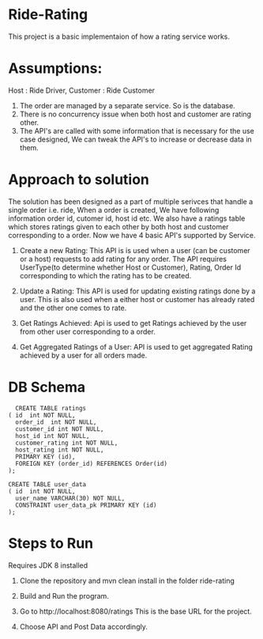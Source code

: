 # Ride-Rating

This project is a basic implementaion of how a rating service works.

# Assumptions:
  Host : Ride Driver, Customer : Ride Customer 
  1. The order are managed by a separate service. So is the database.
  2. There is no concurrency issue when both host and customer are rating other.
  3. The API's are called with some information that is necessary for the use case designed, We can tweak the API's to increase or decrease data in them.


# Approach to solution
  
The solution has been designed as a part of multiple serivces that handle a single order i.e. ride, When a order is created, We have following information order id, cutomer id, host id etc. We also have a ratings table which stores ratings given to each other by both host and customer corresponding to a order. Now we have 4  basic API's supported by Service.

  1. Create a new Rating: This API is is used when a user (can be customer or a host) requests to add rating for any order. The API requires UserType(to determine        whether Host or Customer), Rating, Order Id corresponding to which the rating has to be created.
  
  2. Update a Rating: This API is used for updating existing ratings done by a user. This is also used when a either host or customer has already rated and the          other one comes to rate.
  
  3. Get Ratings Achieved:  Api is used to get Ratings achieved by the user from other user corresponding to a order.
  
  4. Get Aggregated Ratings of a User: API is used to get aggregated Rating achieved by a user for all orders made.
  
  
  # DB Schema
  
      CREATE TABLE ratings
    ( id  int NOT NULL,
      order_id  int NOT NULL,
      customer_id int NOT NULL,
      host_id int NOT NULL,
      customer_rating int NOT NULL,
      host_rating int NOT NULL,
      PRIMARY KEY (id),
      FOREIGN KEY (order_id) REFERENCES Order(id)
    );

    CREATE TABLE user_data
    ( id  int NOT NULL,
      user_name VARCHAR(30) NOT NULL,
      CONSTRAINT user_data_pk PRIMARY KEY (id)
    );

# Steps to Run
  
  Requires JDK 8 installed
  
  1. Clone the repository and mvn clean install in the folder ride-rating
  
  2. Build and Run the program.
  
  3. Go to http://localhost:8080/ratings This is the base URL for the project.
  
  4. Choose API and Post Data accordingly.

